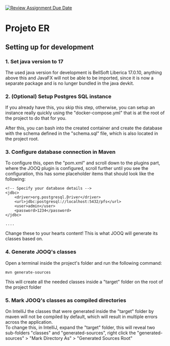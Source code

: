 [![Review Assignment Due Date](https://classroom.github.com/assets/deadline-readme-button-24ddc0f5d75046c5622901739e7c5dd533143b0c8e959d652212380cedb1ea36.svg)](https://classroom.github.com/a/YivFRH7G)

# Projeto ER

## Setting up for development

### 1. Set java version to 17
The used java version for development is BellSoft Liberica 17.0.10, anything above this and JavaFX will not be able to be imported, since it is now a separate package and is no lunger bundled in the java devkit.

### 2. (Optional) Setup Postgres SQL instance
If you already have this, you skip this step, otherwise, you can setup an instance really quickly using the "docker-compose.yml" that is at the root of the project to do that for you.

After this, you can bash into the created container and create the database with the schema defined in the "schema.sql" file, which is also located in the project root.

### 3. Configure database connection in Maven
To configure this, open the "pom.xml" and scroll down to the plugins part, where the JOOQ plugin is configured, scroll further until you see the configuration, this has some placeholder items that should look like the following:

```
<!-- Specify your database details -->
<jdbc>
    <driver>org.postgresql.Driver</driver>
    <url>jdbc:postgresql://localhost:5432/pfs</url>
    <user>admin</user>
    <password>1234</password>
</jdbc>

....
```

Change these to your hearts content! This is what JOOQ will generate its classes based on.

### 4. Generate JOOQ's classes
Open a terminal inside the project's folder and run the following command:

```
mvn generate-sources
```

This will create all the needed classes inside a "target" folder on the root of the project folder

### 5. Mark JOOQ's classes as compiled directories
On IntelliJ the classes that were generated inside the "target" folder by maven will not be compiled by default, which will result in multiple errors across the application.
<br />
To change this, in IntelliJ, expand the "target" folder, this will reveal two sub-folders "classes" and "generated-sources", right click the "generated-sources" > "Mark Directory As" > "Generated Sources Root"